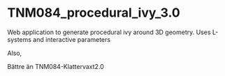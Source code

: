 # TNM084_procedural_ivy_3.0
Web application to generate procedural ivy around 3D geometry. Uses L-systems and interactive parameters

Also,

Bättre än TNM084-Klattervaxt2.0
